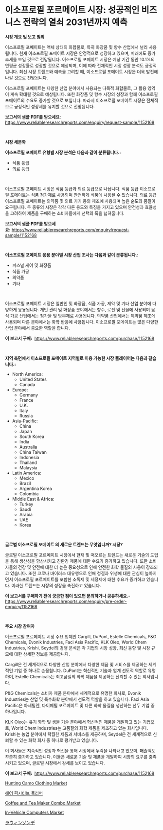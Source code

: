 <p><h1>이소프로필 포르메이트 시장: 성공적인 비즈니스 전략의 열쇠 2031년까지 예측</h1></p><p><strong>시장 개요 및 보고 범위</strong></p>
<p><p>이소프로필 포메이트는 액체 상태의 화합물로, 특히 화장품 및 향수 산업에서 널리 사용됩니다. 현재 이소프로필 포메이트 시장은 안정적으로 성장하고 있으며, 미래에도 증가 추세를 보일 것으로 전망됩니다. 이소프로필 포메이트 시장은 예상 기간 동안 10.1%의 연평균 성장률로 성장할 것으로 예상되며, 이에 따라 전체적인 시장 성장 분석도 긍정적입니다. 최신 시장 트렌드와 예측을 고려할 때, 이소프로필 포메이트 시장은 더욱 발전해 나갈 것으로 전망됩니다.</p><p>이소프로필 포메이트는 다양한 산업 분야에서 사용되는 다목적 화합물로, 그 활용 영역이 계속 확대될 것으로 예상됩니다. 또한 화장품 및 향수 시장의 성장과 함께 이소프로필 포메이트의 수요도 증가할 것으로 보입니다. 따라서 이소프로필 포메이트 시장은 전체적으로 긍정적인 성장세를 유지할 것으로 전망됩니다.</p></p>
<p><strong>보고서의 샘플 PDF를 받으세요:</strong> <a href="https://www.reliableresearchreports.com/enquiry/request-sample/1152168">https://www.reliableresearchreports.com/enquiry/request-sample/1152168</a></p>
<p>&nbsp;</p>
<p><strong>시장 세분화</strong></p>
<p><strong>이소프로필 포메이트 유형별 시장 분석은 다음과 같이 분류됩니다.:</strong></p>
<p><ul><li>식품 등급</li><li>의료 등급</li></ul></p>
<p>&nbsp;</p>
<p><p>이소프로필 포메이트 시장은 식품 등급과 의료 등급으로 나뉩니다. 식품 등급 이소프로필 포메이트는 식품 첨가제로 사용되며 안전하게 식품에 사용될 수 있습니다. 의료 등급 이소프로필 포메이트는 의약품 및 의료 기기 등의 제조에 사용되며 높은 순도와 품질이 요구됩니다. 두 종류의 시장은 각각 다른 용도와 특징을 가지고 있으며 안전성과 효율성을 고려하여 제품을 구매하는 소비자들에게 선택의 폭을 넓혀줍니다.</p></p>
<p><strong>보고서의 샘플 PDF를 받으세요:</strong>&nbsp;<a href="https://www.reliableresearchreports.com/enquiry/request-sample/1152168">https://www.reliableresearchreports.com/enquiry/request-sample/1152168</a></p>
<p>&nbsp;</p>
<p><strong> 이소프로필 포메이트 응용 분야별 시장 산업 조사는 다음과 같이 분류됩니다.:</strong></p>
<p><ul><li>퍼스널 케어 및 화장품</li><li>식품 가공</li><li>의약품</li><li>기타</li></ul></p>
<p>&nbsp;</p>
<p><p>이소프로필 포메이트 시장은 일반인 및 화장품, 식품 가공, 제약 및 기타 산업 분야에 다양하게 응용됩니다. 개인 관리 및 화장품 분야에서는 향수, 로션 및 선물에 사용되며 음식 가공 산업에서는 첨가물 및 방부제로 사용됩니다. 의약품 산업에서는 제약품 제조에 사용되며 다른 분야에서는 화학 반응에 사용됩니다. 이소프로필 포메이트는 많은 다양한 산업 분야에서 중요한 역할을 합니다.</p></p>
<p><strong>이 보고서 구매:</strong>&nbsp; <a href="https://www.reliableresearchreports.com/purchase/1152168">https://www.reliableresearchreports.com/purchase/1152168</a></p>
<p>&nbsp;</p>
<p><strong>지역 측면에서 이소프로필 포메이트 지역별로 이용 가능한 시장 플레이어는 다음과 같습니다.:</strong></p>
<p><ul>
    <li>
        North America:
        <ul>
            <li>United States</li>
            <li>Canada</li>
        </ul>
    </li>
    <li>
        Europe:
        <ul>
            <li>Germany</li>
            <li>France</li>
            <li>U.K.</li>
            <li>Italy</li>
            <li>Russia</li>
        </ul>
    </li>
    <li>
        Asia-Pacific:
        <ul>
            <li>China</li>
            <li>Japan</li>
            <li>South Korea</li>
            <li>India</li>
            <li>Australia</li>
            <li>China Taiwan</li>
            <li>Indonesia</li>
            <li>Thailand</li>
            <li>Malaysia</li>
        </ul>
    </li>
    <li>
        Latin America:
        <ul>
            <li>Mexico</li>
            <li>Brazil</li>
            <li>Argentina Korea</li>
            <li>Colombia</li>
        </ul>
    </li>
    <li>
        Middle East & Africa:
        <ul>
            <li>Turkey</li>
            <li>Saudi</li>
            <li>Arabia</li>
            <li>UAE</li>
            <li>Korea</li>
        </ul>
    </li>
    </ul></p>
<p>&nbsp;</p>
<p><strong>글로벌 이소프로필 포메이트 의 새로운 트렌드는 무엇입니까? 시장?</strong></p>
<p><p>글로벌 이소프로필 포르메이트 시장에서 현재 및 떠오르는 트렌드는 새로운 기술의 도입을 통해 생산성을 향상시키고 친환경 제품에 대한 수요가 증가하고 있습니다. 또한 소비자들의 건강 및 안전에 대한 더 높은 중요성으로 인해 안전한 화학 물질의 사용이 강조되고 있습니다. 또한 코로나 바이러스 대유행으로 인해 청결과 위생에 대한 관심이 높아지면서 이소프로필 포르메이트를 포함한 소독제 및 세정제에 대한 수요가 증가하고 있습니다. 이러한 트렌드는 시장의 성장을 촉진하고 있습니다.</p></p>
<p><strong>이 보고서를 구매하기 전에 궁금한 점이 있으면 문의하거나 공유하세요.</strong>- <a href="https://www.reliableresearchreports.com/enquiry/pre-order-enquiry/1152168">https://www.reliableresearchreports.com/enquiry/pre-order-enquiry/1152168</a></p>
<p>&nbsp;</p>
<p><strong>주요 시장 참여자</strong></p>
<p><p>이소프로필 포르메이트 시장 주요 업체인 Cargill, DuPont, Estelle Chemicals, P&G Chemicals, Evonik Industries, Faci Asia Pacific, KLK Oleo, World Chem Industries, Krishi, Seydel의 경쟁 분석은 각 기업의 시장 성장, 최신 동향 및 시장 규모에 대한 상세한 정보를 제공합니다.</p><p>Cargill은 전 세계적으로 다양한 산업 분야에서 다양한 제품 및 서비스를 제공하는 세계적인 기업 중 하나로 손꼽힙니다. DuPont는 혁신적인 기술과 업계 선도적 역할로 유명하며, Estelle Chemicals는 최고품질의 화학 제품을 제공하는 신뢰할 수 있는 회사입니다.</p><p>P&G Chemicals는 소비자 제품 분야에서 세계적으로 유명한 회사로, Evonik Industries는 산업 및 특수화학 분야에서 선도적 역할을 하고 있습니다. Faci Asia Pacific은 아세틸렌, 다이메틸 포르메이트 및 다른 화학 물질을 생산하는 선두 기업 중 하나입니다.</p><p>KLK Oleo는 유기 화학 및 생물 기술 분야에서 혁신적인 제품을 개발하고 있는 기업으로, World Chem Industries는 고품질의 화학 제품을 제조하고 있는 회사입니다. Krishi는 농업 분야에서 탁월한 제품과 서비스를 제공하며, Seydel은 전 세계적으로 신뢰할 수 있는 화학 회사 중 하나로 평가받고 있습니다.</p><p>이 회사들은 지속적인 성장과 혁신을 통해 시장에서 두각을 나타내고 있으며, 매출액도 꾸준히 증가하고 있습니다. 이들은 새로운 기술 및 제품을 개발하여 시장의 요구를 충족시키고 있으며, 글로벌 시장에서 강세를 보이고 있습니다.</p></p>
<p><strong>이 보고서 구매:</strong>&nbsp;&nbsp;<a href="https://www.reliableresearchreports.com/purchase/1152168">https://www.reliableresearchreports.com/purchase/1152168</a></p>
<p><p><a href="https://github.com/lylyparadise/Market-Research-Report-List-2/blob/main/hunting-camo-clothing-market.md">Hunting Camo Clothing Market</a></p><p><a href="https://github.com/idcefvhkdut6/Market-Research-Report-List-1/blob/main/10742433527.md">헤어 픽시티브 폴리머</a></p><p><a href="https://github.com/GroverBarry/Market-Research-Report-List-4/blob/main/coffee-and-tea-maker-combo-market.md">Coffee and Tea Maker Combo Market</a></p><p><a href="https://issuu.com/reportprime-2/docs/in-vehicle-computers-market-size-2030.pptx">In-Vehicle Computers Market</a></p><p><a href="https://github.com/ppmazlotr77499/Market-Research-Report-List-1/blob/main/59545753924.md">ラウィンゾンデ</a></p></p>
